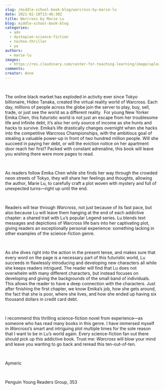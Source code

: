 ```yaml
---
slug: /middle-school-book-blog/warcross-by-marie-lu
date: 2021-02-10T13:46:30Z
title: Warcross by Marie Lu
blog: middle-school-book-blog
categories:
  - adv
  - dystopian-science-fiction
  - techno-thriller
  - ya
authors:
  - marie-lu
images:
  - https://res.cloudinary.com/center-for-teaching-learning/image/upload/v1659700658/Warcross-Aymeric-683x1024.jpg.jpg
comments:
creator: Anne
---
```


<div class="wp-block-image"><figure class="alignleft size-large is-resized"/></div>
<!-- /wp:image --><br /><!-- wp:paragraph -->
<p>The online black market has exploded in activity ever since Tokyo billionaire, Hideo Tanaka, created the virtual reality world of Warcross. Each day, millions of people across the globe join the server to play, buy, sell, trade, or just see the world as a different reality.  For young New Yorker Emika Chen, this futuristic world is not just an escape from her troublesome life and infinite debt, it’s also her only source of income as she hunts and hacks to survive. Emika’s life drastically changes overnight when she hacks into the competitive Warcross Championships, with the ambitious goal of stealing a valuable power-up in front of two hundred million people. Will she succeed in paying her debt, or will the eviction notice on her apartment door reach her first? Packed with constant adrenaline, this book will leave you wishing there were more pages to read.</p>
<!-- /wp:paragraph --><br /><!-- wp:paragraph -->
<p>As readers follow Emika Chen while she finds her way through the crowded neon streets of Tokyo, they will share her feelings and thoughts, allowing the author, Marie Lu, to carefully craft a plot woven with mystery and full of unexpected turns—right up until the end.</p>
<!-- /wp:paragraph --><br /><!-- wp:paragraph -->
<p>Readers will tear through <em>Warcross</em>, not just because of its fast pace, but also because Lu will leave them hanging at the end of each addictive chapter: a shared trait with Lu’s popular Legend series. Lu blends text messages and depictions of Warcross life bars into her captivating plot, giving readers an exceptionally personal experience: something lacking in other examples of the science-fiction genre. </p>
<!-- /wp:paragraph --><br /><!-- wp:paragraph -->
<p>As she dives right into the action in the present tense, and makes sure that every word on the page is a necessary part of this futuristic world, Lu succeeds in flawlessly introducing and developing new characters all while she keeps readers intrigued. The reader will find that Lu does not overwhelm with many different characters, but instead focuses on developing and giving the backgrounds of the small band of individuals. This allows the reader to have a deep connection with the characters. Just after finishing the first chapter, we know Emika’s job, how she gets around, the fact that she is poor, where she lives, and how she ended up having six thousand dollars in credit card debt.</p>
<!-- /wp:paragraph --><br /><!-- wp:paragraph -->
<p>I recommend this thrilling science-fiction novel from experience—as someone who has read many books in this genre. I have immersed myself in <em>Warcross</em>’s smart and intriguing plot multiple times for the sole reason that I want to be in Lu’s world again. Every science-fiction fan out there should pick up this addictive book. Trust me:<em> Warcross</em> will blow your mind and leave you wanting to go back and reread this ten-out-of-ten.</p>
<!-- /wp:paragraph --><br /><!-- wp:paragraph -->
<p>Aymeric</p>
<!-- /wp:paragraph --><br /><!-- wp:paragraph -->
<p>Penguin Young Readers Group, 353</p>
<!-- /wp:paragraph -->
